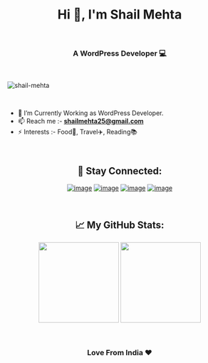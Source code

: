 <h1 align="center">Hi 👋, I'm Shail Mehta</h1><br>
<h3 align="center">A WordPress Developer 💻</h3>

<br>
<p align="left"><img src="https://komarev.com/ghpvc/?username=shail-mehta&label=Profile%20views&color=0e75b6&style=flat" alt="shail-mehta" /> </p>
<br>

- 🌱 I’m Currently Working as WordPress Developer.
- 📫 Reach me :-  **shailmehta25@gmail.com**
- ⚡ Interests :-  Food🍔, Travel✈️, Reading📚
<br>

<h2 align="center">📧 Stay Connected:</h2>
<div align="center">
 
[![image](https://img.shields.io/badge/LinkedIn-0077B5?style=for-the-badge&logo=linkedin&logoColor=white)](https://in.linkedin.com/in/shailmehta25)
[![image](https://img.shields.io/badge/-WordPress-blue?style=for-the-badge&logo=wordpress&logoColor=white)](https://profiles.wordpress.org/shailu25/) 
[![image](https://img.shields.io/badge/Github-black?style=for-the-badge&logo=github&logoColor=white)](https://github.com/shail-mehta)
[![image](https://img.shields.io/badge/Gmail-D14836?style=for-the-badge&logo=gmail&logoColor=white)](mailto:shailmehta25@gmail.com)

</div>

<br>

<h2 align="center">📈 My GitHub Stats:</h2>

<p align="center">
<img height="180em" src="https://github-readme-stats.vercel.app/api?username=shail-mehta&show_icons=true&hide_border=true&&count_private=true&include_all_commits=true" />
<img height="180em" src="https://github-readme-stats.vercel.app/api/top-langs/?username=shail-mehta&exclude_repo=KNN-Image-Classification&show_icons=true&hide_border=true&layout=compact&langs_count=8"/>
</p>

<br>

<h3 align="center">Love From India ❤️</h3>

